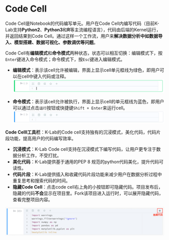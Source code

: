 # Code Cell
Code Cell是Notebook的代码编写单元。用户在Code Cell内编写代码（目前K-Lab支持**Python2**、**Python3**和**R**等主流编程语言），代码由后端的Kernel运行，并返回结果到Code Cell。通过这样一个工作流，用户来**解决数据分析中如数据导入、模型搭建、数据可视化、参数调优等问题**。


Code Cell有**编辑模式**和**命令模式**两种状态，状态可以相互切换：编辑模式下，按`Enter`键进入命令模式；命令模式下，按`Esc`键进入编辑模式。

* **编辑模式**：表示该cell允许被编辑，界面上显示cell单元框线为绿色，即用户可以在cell中键入代码或注释。
 ![image description](/image/code-cell-green.png)

* **命令模式**：表示该cell允许被执行，界面上显示cell的单元框线为蓝色，即用户可以通过点击`运行`按钮或快捷键`Shift + Enter`来运行cell。
  ![image description](/image/code-cell.png)

**Code Celll工具栏**：K-Lab的Code cell支持独有的沉浸模式，美化代码，代码片段功能，提高用户的代码编写效率。
* **沉浸模式**：K-Lab Code cell支持在沉浸模式下编写代码，让用户更专注于数据分析工作，不受打扰。
*  **美化代码**：K-Lab提供基于通用的PEP 8 规范的python代码美化，提升代码可读性。
* **代码片段**：K-Lab提供插入和收藏代码片段功能来减少用户在数据分析过程中重复思考和搜索代码的时间。
* **隐藏Code Cell**：点击code cell右上角的小按钮即可隐藏代码。项目发布后，隐藏的代码**不会**显示在项目里。Fork该项目进入运行时，可以展开隐藏代码，查看完整项目内容。

![image description](/image/隐藏代码.png)
